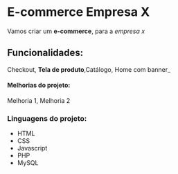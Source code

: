 # E-commerce Empresa X

Vamos criar um **e-commerce**, para a *empresa x*

## Funcionalidades:

Checkout, **Tela de produto**,Catálogo, Home com banner_

#### Melhorias do projeto:

Melhoria 1, Melhoria 2

### Linguagens do projeto:

* HTML
* CSS
* Javascript
* PHP
* MySQL


